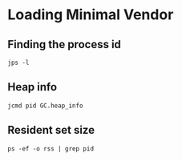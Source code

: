 # Loading Minimal Vendor


## Finding the process id 
```jps -l```


## Heap info
```jcmd pid GC.heap_info ```


## Resident set size
``ps -ef -o rss | grep pid ``
